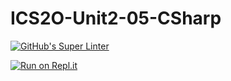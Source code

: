# ICS2O-Unit2-05-CSharp

[![GitHub's Super Linter](https://github.com/venika-sem/ICS2O-Unit2-05-CSharp/workflows/GitHub's%20Super%20Linter/badge.svg)](https://github.com/venika-sem/ICS2O-Unit2-05-CSharp/actions)

[![Run on Repl.it](https://repl.it/badge/github/venika-sem/ICS2O-Unit2-05-CSharp)](https://repl.it/github/venika-sem/ICS2O-Unit2-05-CSharp)
